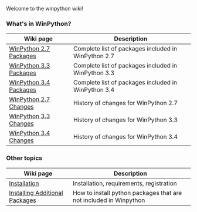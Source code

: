 Welcome to the winpython wiki!
### What's in WinPython?

Wiki page | Description
----------|------------
[WinPython 2.7 Packages](PackageIndex_27) | Complete list of packages included in WinPython 2.7
[WinPython 3.3 Packages](../PackageIndex_33) | Complete list of packages included in WinPython 3.3
[WinPython 3.4 Packages](../PackageIndex_34) | Complete list of packages included in WinPython 3.4
[WinPython 2.7 Changes](../ChangeLog_27) | History of changes for WinPython 2.7
[WinPython 3.3 Changes](../ChangeLog_33) | History of changes for WinPython 3.3
[WinPython 3.4 Changes](../ChangeLog_34) | History of changes for WinPython 3.4

### Other topics

Wiki page | Description
----------|------------
[Installation](../Installation) | Installation, requirements, registration
[Installing Additional Packages](../Installing-Additional-Packages) | How to install python packages that are not included in Winpython
